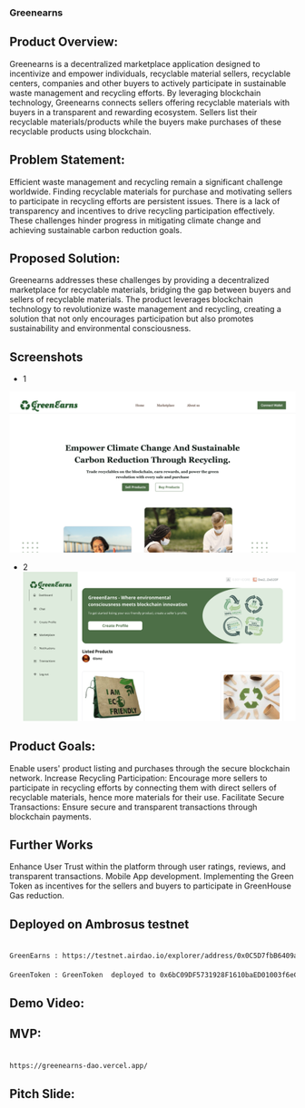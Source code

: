 ### Greenearns


## Product Overview: 
Greenearns is a decentralized marketplace application designed to incentivize and empower individuals, recyclable material sellers, recyclable centers, companies and other buyers to actively participate in sustainable waste management and recycling efforts. By leveraging blockchain technology, Greenearns connects sellers offering recyclable materials with buyers in a transparent and rewarding ecosystem. Sellers list their recyclable materials/products while the buyers make purchases of these recyclable products using blockchain.

## Problem Statement:
Efficient waste management and recycling remain a significant challenge worldwide. Finding recyclable materials for purchase and motivating sellers to participate in recycling efforts are persistent issues. There is a lack of transparency and incentives to drive recycling participation effectively. These challenges hinder progress in mitigating climate change and achieving sustainable carbon reduction goals.

## Proposed Solution:
Greenearns addresses these challenges by providing a decentralized marketplace for recyclable materials, bridging the gap between buyers and sellers of recyclable materials. The product leverages blockchain technology to revolutionize waste management and recycling, creating a solution that not only encourages participation but also promotes sustainability and environmental consciousness.

## Screenshots

- 1

![Screenshot1](./public/screenshot2.png)

- 2
![Screenshot2](./public/screenshot.png)


## Product Goals:
Enable users' product listing and purchases through the secure blockchain network.
Increase Recycling Participation: Encourage more sellers to participate in recycling efforts by connecting them with direct sellers of recyclable materials, hence more materials for their use.
Facilitate Secure Transactions: Ensure secure and transparent transactions through blockchain payments.


## Further Works
Enhance User Trust within the platform through user ratings, reviews, and transparent transactions.
Mobile App development.
Implementing the Green Token as incentives for the sellers and buyers to participate in GreenHouse Gas reduction.

## Deployed on Ambrosus testnet

```bash

GreenEarns : https://testnet.airdao.io/explorer/address/0x0C5D7fbB6409a3CA7E446d829D9e186c965e547E/

GreenToken : GreenToken  deployed to 0x6bC09DF5731928F1610baED01003f6eC3db99327

```


## Demo Video: 



## MVP: 

```bash

https://greenearns-dao.vercel.app/

```

## Pitch Slide: 




